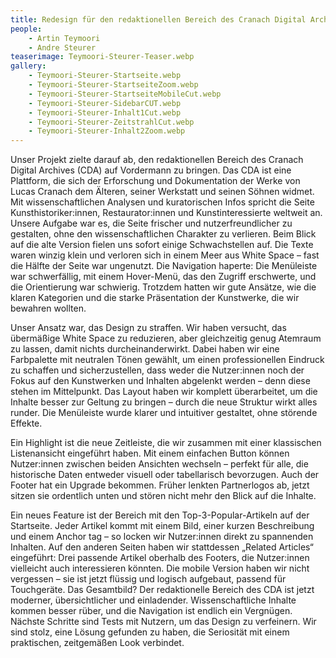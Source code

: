 ```yaml
---
title: Redesign für den redaktionellen Bereich des Cranach Digital Archive
people:
    - Artin Teymoori
    - Andre Steurer
teaserimage: Teymoori-Steurer-Teaser.webp
gallery:
    - Teymoori-Steurer-Startseite.webp
    - Teymoori-Steurer-StartseiteZoom.webp
    - Teymoori-Steurer-StartseiteMobileCut.webp
    - Teymoori-Steurer-SidebarCUT.webp
    - Teymoori-Steurer-Inhalt1Cut.webp
    - Teymoori-Steurer-ZeitstrahlCut.webp
    - Teymoori-Steurer-Inhalt2Zoom.webp
---
```


Unser Projekt zielte darauf ab, den redaktionellen Bereich des Cranach Digital Archives (CDA) auf Vordermann zu bringen. Das CDA ist eine Plattform, die sich der Erforschung und Dokumentation der Werke von Lucas Cranach dem Älteren, seiner Werkstatt und seinen Söhnen widmet. Mit wissenschaftlichen Analysen und kuratorischen Infos spricht die Seite Kunsthistoriker:innen, Restaurator:innen und Kunstinteressierte weltweit an. Unsere Aufgabe war es, die Seite frischer und nutzerfreundlicher zu gestalten, ohne den wissenschaftlichen Charakter zu verlieren.
Beim Blick auf die alte Version fielen uns sofort einige Schwachstellen auf. Die Texte waren winzig klein und verloren sich in einem Meer aus White Space – fast die Hälfte der Seite war ungenutzt. Die Navigation haperte: Die Menüleiste war schwerfällig, mit einem Hover-Menü, das den Zugriff erschwerte, und die Orientierung war schwierig. Trotzdem hatten wir gute Ansätze, wie die klaren Kategorien und die starke Präsentation der Kunstwerke, die wir bewahren wollten.

Unser Ansatz war, das Design zu straffen. Wir haben versucht, das übermäßige White Space zu reduzieren, aber gleichzeitig genug Atemraum zu lassen, damit nichts durcheinanderwirkt. Dabei haben wir eine Farbpalette mit neutralen Tönen gewählt, um einen professionellen Eindruck zu schaffen und sicherzustellen, dass weder die Nutzer:innen noch der Fokus auf den Kunstwerken und Inhalten abgelenkt werden – denn diese stehen im Mittelpunkt. Das Layout haben wir komplett überarbeitet, um die Inhalte besser zur Geltung zu bringen – durch die neue Struktur wirkt alles runder. Die Menüleiste wurde klarer und intuitiver gestaltet, ohne störende Effekte.

Ein Highlight ist die neue Zeitleiste, die wir zusammen mit einer klassischen Listenansicht eingeführt haben. Mit einem einfachen Button können Nutzer:innen zwischen beiden Ansichten wechseln – perfekt für alle, die historische Daten entweder visuell oder tabellarisch bevorzugen. Auch der Footer hat ein Upgrade bekommen. Früher lenkten Partnerlogos ab, jetzt sitzen sie ordentlich unten und stören nicht mehr den Blick auf die Inhalte.

Ein neues Feature ist der Bereich mit den Top-3-Popular-Artikeln auf der Startseite. Jeder Artikel kommt mit einem Bild, einer kurzen Beschreibung und einem Anchor tag – so locken wir Nutzer:innen direkt zu spannenden Inhalten. Auf den anderen Seiten haben wir stattdessen „Related Articles“ eingeführt: Drei passende Artikel oberhalb des Footers, die Nutzer:innen vielleicht auch interessieren könnten.
Die mobile Version haben wir nicht vergessen – sie ist jetzt flüssig und logisch aufgebaut, passend für Touchgeräte. Das Gesamtbild? Der redaktionelle Bereich des CDA ist jetzt moderner, übersichtlicher und einladender. Wissenschaftliche Inhalte kommen besser rüber, und die Navigation ist endlich ein Vergnügen. Nächste Schritte sind Tests mit Nutzern, um das Design zu verfeinern. Wir sind stolz, eine Lösung gefunden zu haben, die Seriosität mit einem praktischen, zeitgemäßen Look verbindet.
